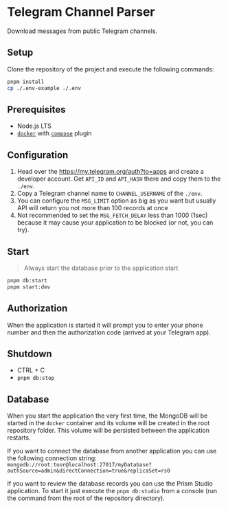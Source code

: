 # Telegram Channel Parser

Download messages from public Telegram channels.

## Setup

Clone the repository of the project and execute the following commands:

```bash
pnpm install
cp ./.env-example ./.env
```

## Prerequisites

- Node.js LTS
- [`docker`](https://www.digitalocean.com/community/tutorials/how-to-install-and-use-docker-on-ubuntu-22-04) with [`compose`](https://docs.docker.com/compose/install/linux/) plugin

## Configuration

1. Head over the https://my.telegram.org/auth?to=apps and create a developer account.
Get `API_ID` and `API_HASH` there and copy them to the `./env`.
2. Copy a Telegram channel name to `CHANNEL_USERNAME` of the `./env`.
3. You can configure the `MSG_LIMIT` option as big as you want but usually API will return you not more than 100 records at once
4. Not recommended to set the `MSG_FETCH_DELAY` less than 1000 (1sec) because it may cause your application to be blocked (or not, you can try).

## Start

> Always start the database prior to the application start

```bash
pnpm db:start
pnpm start:dev
```

## Authorization

When the application is started it will prompt you to enter your phone number and then the authorization code (arrived at your Telegram app).

## Shutdown

- CTRL + C
- `pnpm db:stop`

## Database

When you start the application the very first time, the MongoDB will be started in the `docker` container and its volume will be created in the root repository folder. This volume will be persisted between the application restarts.

If you want to connect the database from another application you can use the following connection string: `mongodb://root:toor@localhost:27017/myDatabase?authSource=admin&directConnection=true&replicaSet=rs0`

If you want to review the database records you can use the Prism Studio application. To start it just execute the `pnpm db:studio` from a console (run the command from the root of the repository directory).
